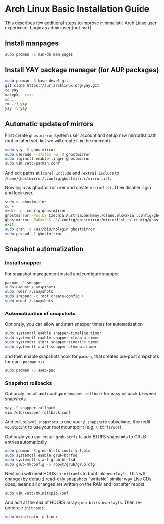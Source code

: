 # Arch Linux Basic Installation Guide

This describes few additional steps to improve minimalistic Arch Linux user experience. Login as admin user (not `root`)

## Install manpages

```bash
sudo pacman -S man-db man-pages
```

## Install YAY package manager (for AUR packages)

```bash
sudo pacman -S base-devel git
git clone https://aur.archlinux.org/yay.git
cd yay
makepkg -rsic
cd ..
rm -rf yay
yay -S yay
```

## Automatic update of mirrors

First create `ghostmirror` system user account and setup new mirrorlist path (not created yet, but we will create it in the moment).

```bash
sudo yay -S ghostmirror
sudo useradd --system -m -U ghostmirror
sudo loginctl enable-linger ghostmirror
sudo vim /etc/pacman.conf
```
And edit paths at `[core] Include` and `[extra] Include` to `/home/ghostmirror/.config/ghostmirror/mirrorlist`.

Now login as ghostmirror user and create `mirrorlist`. Then disable login and lock user.

```bash
sudo su ghostmirror
cd ~
mkdir -p .config/ghostmirror
ghostmirror -PoclLS Czechia,Austria,Germany,Poland,Slovakia .config/ghostmirror/mirrorlist 30 state,outofdate,morerecent,ping
ghostmirror -PoDumlsS  ~/.config/ghostmirror/mirrorlist ~/.config/ghostmirror/mirrorlist light state,outofdate,morerecent,extimated,speed
exit
sudo chsh -s /usr/bin/nologin ghostmirror
sudo passwd -l ghostmirror
```

## Snapshot automatization

### Install snapper

For snapshot management install and configure snapper

```bash
pacman -S snapper
sudo umount /.snapshots
sudo rmdir /.snapshots
sudo snapper -c root create-config /
sudo mount /.snapshots
```

### Automatization of snapshots

Optionaly, you can allow and start snapper timers for automatization

```bash
sudo systemctl enable snapper-timeline.timer
sudo systemctl enable snapper-cleanup.timer
sudo systemctl start snapper-timeline.timer
sudo systemctl start snapper-cleanup.timer
```

and then enable snapshots hook for `pacman`, that creates pre-post snapshots for each `pacman` run

```bash
sudo pacman -S snap-pac
```

### Snapshot rollbacks

Optionaly install and configure `snapper-rollback` for easy rollback between snapshots.

```bash
yay -S snapper-rollback
vim /etc/snapper-rollback.conf
```

And edit `subvol_snapshots` to use your `@.snapshots` subvolume, then edit `mountpoint` to use your root mountpoint (e.g. `\.btrfsroot`).

Optionaly you can install `grub-btrfs` to add BTRFS snapshots to GRUB entries automatically

```bash
sudo pacman -S grub-btrfs inotify-tools
sudo systemctl enable grub-btrfsd
sudo systemctl start grub-btrfsd
sudo grub-mkconfig -o /boot/grub/grub.cfg
```

Next you will need HOOK in `initramfs` to boot into `overlayfs`. This will change (by default) read-only snapshots "writable" similar way Live CDs does, means all changes are written on the RAM and lost after reboot.

```bash
sudo vim /etc/mkinitcpio.conf
```

And add at the end of HOOKS array `grub-btrfs-overlayfs`. Then re-generate `initramfs`.

```bash
sudo mkinitcpio -p linux
```
